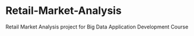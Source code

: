 # Retail-Market-Analysis
Retail Market Analysis project for Big Data Application Development Course
